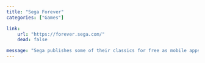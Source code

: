 ```yaml
---
title: "Sega Forever"
categories: ["Games"]

link:
    url: "https://forever.sega.com/"
    dead: false

message: "Sega publishes some of their classics for free as mobile apps."
---
```

